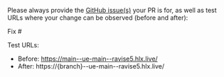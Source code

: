 Please always provide the [GitHub issue(s)](../issues) your PR is for, as well as test URLs where your change can be observed (before and after):

Fix #<gh-issue-id>

Test URLs:
- Before: https://main--ue-main--ravise5.hlx.live/
- After: https://{branch}--ue-main--ravise5.hlx.live/

